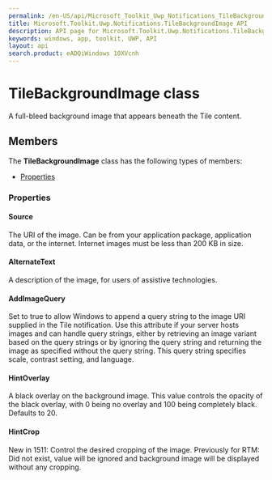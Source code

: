 ```yaml
---
permalink: /en-US/api/Microsoft_Toolkit_Uwp_Notifications_TileBackgroundImage.htm
title: Microsoft.Toolkit.Uwp.Notifications.TileBackgroundImage API 
description: API page for Microsoft.Toolkit.Uwp.Notifications.TileBackgroundImage
keywords: windows, app, toolkit, UWP, API
layout: api
search.product: eADQiWindows 10XVcnh
---
```



# TileBackgroundImage class

A full-bleed background image that appears beneath the Tile content.

## Members

The **TileBackgroundImage** class has the following types of members:

* [Properties](#Properties)

### Properties

#### Source

The URI of the image. Can be from your application package, application data, or the internet. Internet images must be less than 200 KB in size.





#### AlternateText

A description of the image, for users of assistive technologies.





#### AddImageQuery

Set to true to allow Windows to append a query string to the image URI supplied in the Tile notification. Use this attribute if your server hosts images and can handle query strings, either by retrieving an image variant based on the query strings or by ignoring the query string and returning the image as specified without the query string. This query string specifies scale, contrast setting, and language.





#### HintOverlay

A black overlay on the background image. This value controls the opacity of the black overlay, with 0 being no overlay and 100 being completely black. Defaults to 20.





#### HintCrop

New in 1511: Control the desired cropping of the image. Previously for RTM: Did not exist, value will be ignored and background image will be displayed without any cropping.




